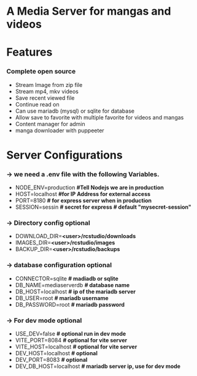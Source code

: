 # A Media Server for mangas and videos

# Features

### Complete open source

- Stream Image from zip file
- Stream mp4, mkv videos
- Save recent viewed file
- Continue read on
- Can use mariadb (mysql) or sqlite for database
- Allow save to favorite with multiple favorite for videos and mangas
- Content manager for admin
- manga downloader with puppeeter

# Server Configurations

### -> we need a .env file with the following Variables.

- NODE_ENV=production **#Tell Nodejs we are in production**
- HOST=localhost **#for IP Address for external access**
- PORT=8180 **# for express server when in production**
- SESSION=sessin **# secret for express # default "mysecret-session"**

### -> Directory config optional

- DOWNLOAD_DIR=**\<user>/rcstudio/downloads**
- IMAGES_DIR=**\<user>/rcstudio/images**
- BACKUP_DIR=**\<user>/rcstudio/backups**

### -> database configuration optional

- CONNECTOR=sqlite **# madiadb or sqlite**
- DB_NAME=mediaserverdb **# database name**
- DB_HOST=localhost **# ip of the mariadb server**
- DB_USER=root **# mariadb username**
- DB_PASSWORD=root **# mariadb password**

### -> For dev mode optional

- USE_DEV=false **# optional run in dev mode**
- VITE_PORT=8084 **# optional for vite server**
- VITE_HOST=localhost **# optional for vite server**
- DEV_HOST=localhost **# optional**
- DEV_PORT=8083 **# optional**
- DEV_DB_HOST=localhost **# mariadb server ip, use for dev mode**
